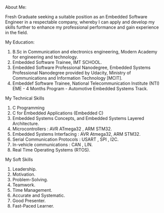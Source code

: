  
About Me:

Fresh Graduate seeking a suitable position as an Embedded Software Engineer in a respectable company, whereby I can apply and develop my skills further to enhance my professional performance and gain experience in the field.



My Education:

1.	B.Sc in Communication and electronics engineering, Modern Academy for engineering and technology.
2.	Embedded Software Trainee, IMT SCHOOL.
3.	Embedded Software Professional Nanodegree, Embedded Systems Professional Nanodegree provided by Udacity, Ministry of Communications and Information Technology [MCIT].
4. Embeddef Software Trainee, National Telecommunication Institute (NTI) EME -  4 Months Program - Automotive Embedded Systems Track.

My Technical Skills

1. C Programming
2. C for Embedded Applications (Embedded C)
3. Embedded Systems Concepts, and Embedded Systems Layered 
   Architecture.
4. Microcontrollers : AVR ATmega32 , ARM STM32.
5. Embedded Systems Interfacing : AVR Atmega32, ARM STM32. 
6. Serial Communication Protocols : USART , SPI , I2C. 
7. In-vehicle communications : CAN , LIN.
8. Real Time Operating Systems (RTOS).

My Soft Skills

1. Leadership. 
2. Motivation. 
3. Problem-Solving. 
4. Teamwork.
5. Time Management. 
6. Accurate and Systematic. 
7. Good Presenter.
8. Fast-Paced Learner.


<!---
Ahmed9Abdellah/Ahmed9Abdellah is a ✨ special ✨ repository because its `README.md` (this file) appears on your GitHub profile.
You can click the Preview link to take a look at your changes.
--->
